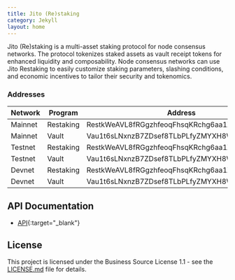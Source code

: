 ```yaml
---
title: Jito (Re)staking
category: Jekyll
layout: home
---
```


Jito (Re)staking is a multi-asset staking protocol for node consensus networks. The protocol tokenizes staked assets as
vault receipt tokens for enhanced liquidity and composability. Node consensus networks can use Jito Restaking to easily
customize staking parameters, slashing conditions, and economic incentives to tailor their security and tokenomics.

### Addresses

| Network | Program   | Address                                      | Version |
|---------|-----------|----------------------------------------------|---------|
| Mainnet | Restaking | RestkWeAVL8fRGgzhfeoqFhsqKRchg6aa1XrcH96z4Q  | 0.0.2   |
| Mainnet | Vault     | Vau1t6sLNxnzB7ZDsef8TLbPLfyZMYXH8WTNqUdm9g8  | 0.0.2   |
| Testnet | Restaking | RestkWeAVL8fRGgzhfeoqFhsqKRchg6aa1XrcH96z4Q  | 0.0.2   |
| Testnet | Vault     | Vau1t6sLNxnzB7ZDsef8TLbPLfyZMYXH8WTNqUdm9g8  | 0.0.2   |
| Devnet  | Restaking | RestkWeAVL8fRGgzhfeoqFhsqKRchg6aa1XrcH96z4Q  | 0.0.2   |
| Devnet  | Vault     | Vau1t6sLNxnzB7ZDsef8TLbPLfyZMYXH8WTNqUdm9g8  | 0.0.2   |

## API Documentation

- [API](api/jito_jsm_core/index.html){:target="_blank"}

## License

This project is licensed under the Business Source License 1.1 - see the [LICENSE.md](../LICENSE.md) file for details.
